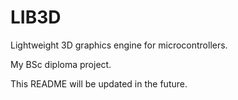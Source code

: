 # LIB3D
Lightweight 3D graphics engine for microcontrollers.

My BSc diploma project.

This README will be updated in the future.
